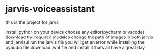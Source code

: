 # jarvis-voiceassistant
this is the project for jarvs


install python on your device 
choose any editor(pycharm or vscode)
download the required modules
change the path of images in both jarvis and jarvisui
run the jarvis file
you will get an error while installing the pyaudio file download .whl file and install it 
thats all have a great day


